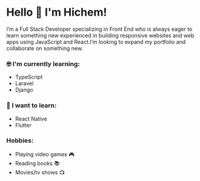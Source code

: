 # Hello 👋 I'm Hichem!

I’m a Full Stack Developer specializing in Front End who is always eager to learn something new experienced in building responsive websites and web apps using JavaScript and React.I’m looking to expand my portfolio and collaborate on something new.  

### :nerd_face: I'm currently learning:  
- TypeScript
- Laravel
- Django

### :thinking: I want to learn:  
- React Native
- Flutter

### Hobbies:  
- Playing video games :video_game:
- Reading books :books:
- Movies/tv shows :tv:  
